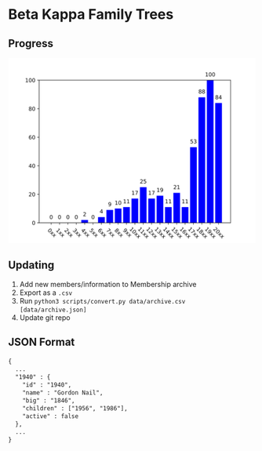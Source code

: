 # Beta Kappa Family Trees

## Progress

![Progress Graph](./graph.svg)

## Updating

1.  Add new members/information to Membership archive
2.  Export as a `.csv`
3.  Run `python3 scripts/convert.py data/archive.csv [data/archive.json]`
4.  Update git repo

## JSON Format

```
{
  ...
  "1940" : {
    "id" : "1940",
    "name" : "Gordon Nail",
    "big" : "1846",
    "children" : ["1956", "1986"],
    "active" : false
  },
  ...
}
```
